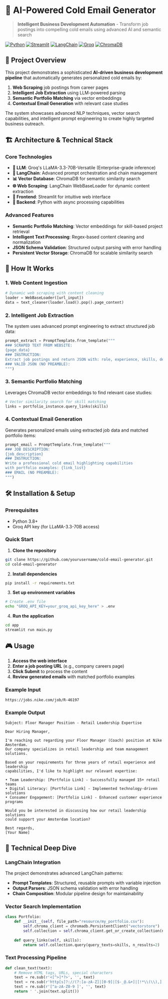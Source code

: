 # 🤖 AI-Powered Cold Email Generator

> **Intelligent Business Development Automation** - Transform job postings into compelling cold emails using advanced AI and semantic search

[![Python](https://img.shields.io/badge/Python-3.8+-blue.svg)](https://python.org)
[![Streamlit](https://img.shields.io/badge/Streamlit-1.41.1-red.svg)](https://streamlit.io)
[![LangChain](https://img.shields.io/badge/LangChain-0.3.12-green.svg)](https://langchain.com)
[![Groq](https://img.shields.io/badge/Groq-LLaMA--3.3--70B-orange.svg)](https://groq.com)
[![ChromaDB](https://img.shields.io/badge/ChromaDB-Vector--Store-purple.svg)](https://chromadb.com)

## 🎯 Project Overview

This project demonstrates a sophisticated **AI-driven business development pipeline** that automatically generates personalized cold emails by:

1. **Web Scraping** job postings from career pages
2. **Intelligent Job Extraction** using LLM-powered parsing
3. **Semantic Portfolio Matching** via vector embeddings
4. **Contextual Email Generation** with relevant case studies

The system showcases advanced NLP techniques, vector search capabilities, and intelligent prompt engineering to create highly targeted business outreach.

## 🏗️ Architecture & Technical Stack

### Core Technologies
- **🤖 LLM**: Groq's LLaMA-3.3-70B-Versatile (Enterprise-grade inference)
- **🔗 LangChain**: Advanced prompt orchestration and chain management
- **📊 Vector Database**: ChromaDB for semantic similarity search
- **🌐 Web Scraping**: LangChain WebBaseLoader for dynamic content extraction
- **🎨 Frontend**: Streamlit for intuitive web interface
- **🐍 Backend**: Python with async processing capabilities

### Advanced Features
- **Semantic Portfolio Matching**: Vector embeddings for skill-based project retrieval
- **Intelligent Text Processing**: Regex-based content cleaning and normalization
- **JSON Schema Validation**: Structured output parsing with error handling
- **Persistent Vector Storage**: ChromaDB for scalable similarity search

## 🚀 How It Works

### 1. **Web Content Ingestion**
```python
# Dynamic web scraping with content cleaning
loader = WebBaseLoader([url_input])
data = text_cleaner(loader.load().pop().page_content)
```

### 2. **Intelligent Job Extraction**
The system uses advanced prompt engineering to extract structured job data:

```python
prompt_extract = PromptTemplate.from_template("""
### SCRAPED TEXT FROM WEBSITE:
{page_data}
### INSTRUCTION:
Extract job postings and return JSON with: role, experience, skills, description
### VALID JSON (NO PREAMBLE):
""")
```

### 3. **Semantic Portfolio Matching**
Leverages ChromaDB vector embeddings to find relevant case studies:

```python
# Vector similarity search for skill matching
links = portfolio_instance.query_links(skills)
```

### 4. **Contextual Email Generation**
Generates personalized emails using extracted job data and matched portfolio items:

```python
prompt_email = PromptTemplate.from_template("""
### JOB DESCRIPTION:
{job_description}
### INSTRUCTION:
Write a professional cold email highlighting capabilities 
with portfolio examples: {link_list}
### EMAIL (NO PREAMBLE):
""")
```


## 🛠️ Installation & Setup

### Prerequisites
- Python 3.8+
- Groq API key (for LLaMA-3.3-70B access)

### Quick Start

1. **Clone the repository**
```bash
git clone https://github.com/yourusername/cold-email-generator.git
cd cold-email-generator
```

2. **Install dependencies**
```bash
pip install -r requirements.txt
```

3. **Set up environment variables**
```bash
# Create .env file
echo "GROQ_API_KEY=your_groq_api_key_here" > .env
```

4. **Run the application**
```bash
cd app
streamlit run main.py
```

## 🎮 Usage

1. **Access the web interface**
2. **Enter a job posting URL** (e.g., company careers page)
3. **Click Submit** to process the content
4. **Review generated emails** with matched portfolio examples

### Example Input
```
https://jobs.nike.com/job/R-46197
```

### Example Output
```
Subject: Floor Manager Position - Retail Leadership Expertise

Dear Hiring Manager,

I'm reaching out regarding your Floor Manager (Coach) position at Nike Amsterdam. 
Our company specializes in retail leadership and team management solutions.

Based on your requirements for three years of retail experience and leadership 
capabilities, I'd like to highlight our relevant expertise:

• Team Leadership: [Portfolio Link] - Successfully managed 15+ retail teams
• Digital Literacy: [Portfolio Link] - Implemented technology-driven solutions
• Consumer Engagement: [Portfolio Link] - Enhanced customer experience programs

Would you be interested in discussing how our retail leadership solutions 
could support your Amsterdam location?

Best regards,
[Your Name]
```

## 🔧 Technical Deep Dive

### LangChain Integration
The project demonstrates advanced LangChain patterns:

- **Prompt Templates**: Structured, reusable prompts with variable injection
- **Output Parsers**: JSON schema validation with error handling
- **Chain Composition**: Modular pipeline design for maintainability

### Vector Search Implementation
```python
class Portfolio:
    def __init__(self, file_path="resource/my_portfolio.csv"):
        self.chroma_client = chromadb.PersistentClient("vectorstore")
        self.collection = self.chroma_client.get_or_create_collection(name="portfolio")
    
    def query_links(self, skills):
        return self.collection.query(query_texts=skills, n_results=2)
```

### Text Processing Pipeline
```python
def clean_text(text):
    # Remove HTML tags, URLs, special characters
    text = re.sub(r'<[^>]*?>', '', text)
    text = re.sub(r'http[s]?://(?:[a-zA-Z]|[0-9]|[$-_@.&+]|[!*\\(\\),]|(?:%[0-9a-fA-F][0-9a-fA-F]))+', '', text)
    text = re.sub(r'[^a-zA-Z0-9 ]', '', text)
    return ' '.join(text.split())
```
